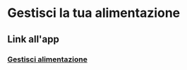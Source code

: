 # Gestisci la tua alimentazione

## Link all'app

### [Gestisci alimentazione](https://gestisci-alimentazione.netlify.app/)

